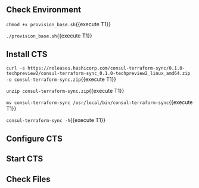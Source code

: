 

## Check Environment

`chmod +x provision_base.sh`{{execute T1}}

`./provision_base.sh`{{execute T1}}

## Install CTS

`curl -s https://releases.hashicorp.com/consul-terraform-sync/0.1.0-techpreview2/consul-terraform-sync_0.1.0-techpreview2_linux_amd64.zip -o consul-terraform-sync.zip`{{execute T1}}

`unzip consul-terraform-sync.zip`{{execute T1}}

`mv consul-terraform-sync /usr/local/bin/consul-terraform-sync`{{execute T1}}

`consul-terraform-sync -h`{{execute T1}}

## Configure CTS

## Start CTS

## Check Files

